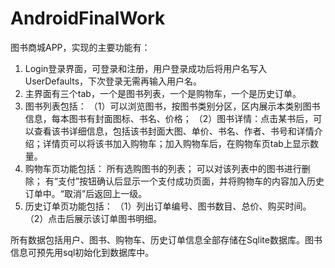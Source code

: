 # AndroidFinalWork
图书商城APP，实现的主要功能有：
1.	Login登录界面，可登录和注册，用户登录成功后将用户名写入UserDefaults，下次登录无需再输入用户名。
2.	主界面有三个tab，一个是图书列表，一个是购物车，一个是历史订单。
3.	图书列表包括： （1）可以浏览图书，按图书类别分区，区内展示本类别图书信息，每本图书有封面图标、书名、价格； （2）图书详情：点击某书后，可以查看该书详细信息，包括该书封面大图、单价、书名、作者、书号和详情介绍；详情页可以将该书加入购物车；加入购物车后，在购物车页tab上显示数量。
4.	购物车页功能包括： 所有选购图书的列表； 可以对该列表中的图书进行删除； 有“支付”按钮确认后显示一个支付成功页面，并将购物车的内容加入历史订单中。“取消”后返回上一级。
5.	历史订单页功能包括：
（1）列出订单编号、图书数目、总价、购买时间。
（2）点击后展示该订单图书明细。

所有数据包括用户、图书、购物车、历史订单信息全部存储在Sqlite数据库。图书信息可预先用sql初始化到数据库中。
